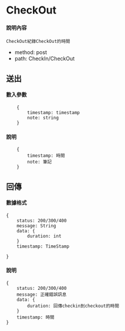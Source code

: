 # CheckOut
#### 說明內容
```
CheckOut紀錄CheckOut的時間
```
- method: post
- path: CheckIn/CheckOut
## 送出
#### 數入參數
```
    {
        timestamp: timestamp
        note: string     
    }
```
#### 說明
```
    {
        timestamp: 時間
        note: 筆記
    }
```

## 回傳
#### 數據格式
```
{
    status: 200/300/400
    message: String
    data: {
        duration: int
    }
    timestamp: TimeStamp

}
```
#### 說明
```
{
    status: 200/300/400
    message: 正確錯誤訊息
    data: {
        duration: 回傳checkin到checkout的時間
    }
    timestamp: 時間 
}
```